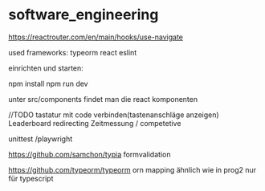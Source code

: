 # software_engineering

https://reactrouter.com/en/main/hooks/use-navigate

used frameworks: 
typeorm
react
eslint

einrichten und starten:

npm install
npm run dev

unter src/components findet man die react komponenten

//TODO
tastatur mit code verbinden(tastenanschläge anzeigen)
Leaderboard
redirecting
Zeitmessung / competetive

unittest /playwright

https://github.com/samchon/typia        formvalidation

https://github.com/typeorm/typeorm      orn mapping ähnlich wie in prog2 nur für typescript
